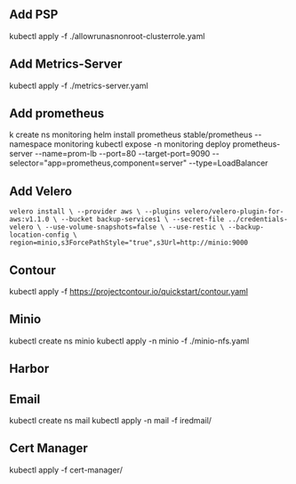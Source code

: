 ## Add PSP
kubectl apply -f ./allowrunasnonroot-clusterrole.yaml

## Add Metrics-Server

kubectl apply -f ./metrics-server.yaml

## Add prometheus

k create ns monitoring
helm install prometheus stable/prometheus  --namespace monitoring
kubectl expose -n monitoring deploy prometheus-server --name=prom-lb --port=80 --target-port=9090 --selector="app=prometheus,component=server" --type=LoadBalancer

## Add Velero
`velero install \
    --provider aws \
    --plugins velero/velero-plugin-for-aws:v1.1.0 \
    --bucket backup-services1 \
    --secret-file ../credentials-velero \
    --use-volume-snapshots=false \
    --use-restic \
    --backup-location-config \
    region=minio,s3ForcePathStyle="true",s3Url=http://minio:9000
    `
## Contour
kubectl apply -f https://projectcontour.io/quickstart/contour.yaml

## Minio
kubectl create ns minio
kubectl apply -n minio -f ./minio-nfs.yaml

## Harbor

## Email
kubectl create ns mail
kubectl apply -n mail -f iredmail/

## Cert Manager
kubectl apply -f cert-manager/
